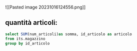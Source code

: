![[Pasted image 20231016124556.png]]

## quantità articoli:

``` SQL
select SUM(num_articoli)as somma, id_articolo as articolo
from its.magazzino
group by id_articolo
```
